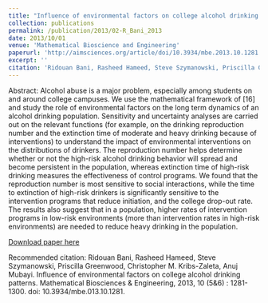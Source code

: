 ```yaml
---
title: "Influence of environmental factors on college alcohol drinking patterns"
collection: publications
permalink: /publication/2013/02-R_Bani_2013
date: 2013/10/01
venue: 'Mathematical Bioscience and Engineering'
paperurl: 'http://aimsciences.org/article/doi/10.3934/mbe.2013.10.1281'
excerpt: ''
citation: 'Ridouan Bani, Rasheed Hameed, Steve Szymanowski, Priscilla Greenwood, Christopher M. Kribs-Zaleta, Anuj Mubayi. Influence of environmental factors on college alcohol drinking patterns. Mathematical Biosciences & Engineering, 2013, 10 (5&6) : 1281-1300. doi: 10.3934/mbe.2013.10.1281.'
---
```

Abstract: Alcohol abuse is a major problem, especially among students on and around college campuses. We use the mathematical framework of [16] and study the role of environmental factors on the long term dynamics of an alcohol drinking population. Sensitivity and uncertainty analyses are carried out on the relevant functions (for example, on the drinking reproduction number and the extinction time of moderate and heavy drinking because of interventions) to understand the impact of environmental interventions on the distributions of drinkers. The reproduction number helps determine whether or not the high-risk alcohol drinking behavior will spread and become persistent in the population, whereas extinction time of high-risk drinking measures the effectiveness of control programs. We found that the reproduction number is most sensitive to social interactions, while the time to extinction of high-risk drinkers is significantly sensitive to the intervention programs that reduce initiation, and the college drop-out rate. The results also suggest that in a population, higher rates of intervention programs in low-risk environments (more than intervention rates in high-risk environments) are needed to reduce heavy drinking in the population.

[Download paper here](http://aimsciences.org/article/doi/10.3934/mbe.2013.10.1281)

Recommended citation: Ridouan Bani, Rasheed Hameed, Steve Szymanowski, Priscilla Greenwood, Christopher M. Kribs-Zaleta, Anuj Mubayi. Influence of environmental factors on college alcohol drinking patterns. Mathematical Biosciences & Engineering, 2013, 10 (5&6) : 1281-1300. doi: 10.3934/mbe.013.10.1281.

